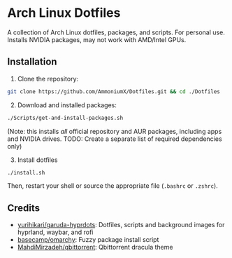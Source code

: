 # Arch Linux Dotfiles

A collection of Arch Linux dotfiles, packages, and scripts. For personal use. Installs NVIDIA packages, may not work with AMD/Intel GPUs.

## Installation

1. Clone the repository:
```bash
git clone https://github.com/AmmoniumX/Dotfiles.git && cd ./Dotfiles
```

2. Download and installed packages:
```bash
./Scripts/get-and-install-packages.sh
```
(Note: this installs *all* official repository and AUR packages, including apps and NVIDIA drives. TODO: Create a separate list of required dependencies only)

3. Install dotfiles
```bash
./install.sh
```

Then, restart your shell or source the appropriate file (`.bashrc` or `.zshrc`).

## Credits

- [yurihikari/garuda-hyprdots](https://github.com/yurihikari/garuda-hyprdots): Dotfiles, scripts and background images for hyprland, waybar, and rofi
- [basecamp/omarchy](https://github.com/basecamp/omarchy): Fuzzy package install script
- [MahdiMirzadeh/qbittorrent](https://github.com/MahdiMirzadeh/qbittorrent): Qbittorrent dracula theme
